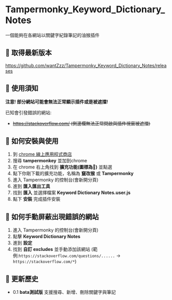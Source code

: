 # Tampermonky_Keyword_Dictionary_Notes
一個能夠在各網站以關鍵字紀錄筆記的油猴插件

## 📖 取得最新版本

https://github.com/wantZzz/Tampermonky_Keyword_Dictionary_Notes/releases

## 📖 使用須知

**注意! 部分網站可能會無法正常顯示插件或是被遮擋!**

已知會引發錯誤的網站:
- ~~https://stackoverflow.com/ (側邊欄無法正常開啟與插件視窗被遮擋)~~

## 📖 如何安裝與使用

1. 到 [chrome 線上應用程式商店](https://chrome.google.com/webstore/category/extensions) 
2. 搜尋 **tampermonkey** 並加到chrome
3. 在 chrome 右上角找到 **擴充功能(圖標為🧩)** 並點選
4. 點下你剛下載的擴充功能，名稱為 **竄改猴** 或 **Tampermonky**
5. 進入 Tampermonky 的控制台(會新開分頁)
6. 進到 **匯入匯出工具**
7. 找到 **匯入** 並選擇檔案 **Keyword Dictionary Notes.user.js**
8. 點下 **安裝** 完成插件安裝

## 📖 如何手動屏蔽出現錯誤的網站

1. 進入 Tampermonky 的控制台(會新開分頁)
6. 點擊 **Keyword Dictionary Notes**
7. 進到 **設定**
8. 找到 **自訂 excludes** 並手動添加該網站
(範例:`https://stackoverflow.com/questions/......` -> `https://stackoverflow.com/*`)

## 📰 更新歷史

- 0.1 **bata測試版** 支援搜尋、新增、刪除關鍵字與筆記
